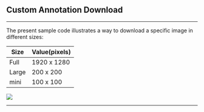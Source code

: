 ## Custom Annotation Download

***
The present sample code illustrates a way to download a specific image in different sizes:

| Size | Value(pixels) |
|------|-------|
| Full | 1920 x 1280 |
| Large | 200 x 200 |
| mini | 100 x 100 |


[<img src="https://raw.githubusercontent.com/afawcett/githubsfdeploy/master/deploy.png">](https://githubsfdeploy.herokuapp.com?owner=sharinpix&repo=demo-apex&ref=personalized-size-download)

***
